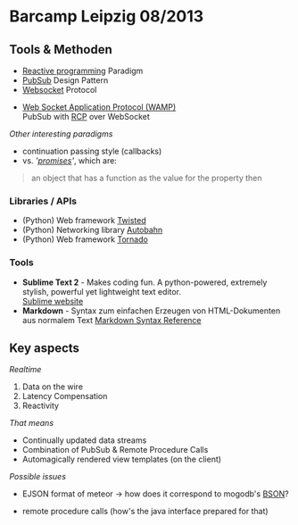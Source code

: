 # Barcamp Leipzig 08/2013

## Tools & Methoden

+ [Reactive programming][1] Paradigm
+ [PubSub][2] Design Pattern
+ [Websocket][3] Protocol
* [Web Socket Application Protocol (WAMP)][4]
	<br>PubSub with [RCP][5] over WebSocket

_Other interesting paradigms_

+ continuation passing style (callbacks)
+ vs. _'[promises][12]'_, which are:
> an object that has a function as the value for the property then

### Libraries / APIs

+ (Python) Web framework [Twisted][6]
+ (Python) Networking library [Autobahn][7]
+ (Python) Web framework [Tornado][11]

### Tools

+ __Sublime Text 2__ - Makes coding fun. A python-powered, extremely stylish, powerful yet lightweight text editor. 
	<br>[Sublime website][9]
+ __Markdown__ - Syntax zum einfachen Erzeugen von HTML-Dokumenten aus normalem Text [Markdown Syntax Reference][8]

## Key aspects

_Realtime_

1. Data on the wire
2. Latency Compensation
3. Reactivity

_That means_

+ Continually updated data streams
+ Combination of PubSub & Remote Procedure Calls
+ Automagically rendered view templates (on the client)

_Possible issues_

* EJSON format of meteor -> how does it correspond to mogodb's [BSON][10]?

* remote procedure calls (how's the java interface prepared for that)

[1]: http://en.wikipedia.org/wiki/Reactive_programming
[2]: http://en.wikipedia.org/wiki/Publish%E2%80%93subscribe_pattern
[3]: http://tools.ietf.org/html/rfc6455
[4]: http://wamp.ws/
[5]: http://de.wikipedia.org/wiki/Remote_Procedure_Call 
[6]: http://twistedmatrix.com/
[7]: http://autobahn.ws/python
[8]: http://markdown.de/syntax/
[9]: http://www.sublimetext.com/
[10]: http://docs.mongodb.org/manual/core/document/
[11]: http://www.tornadoweb.org/
[12]: http://wiki.commonjs.org/wiki/Promises/A
